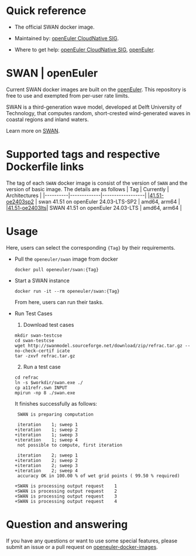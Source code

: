 # Quick reference

- The official SWAN docker image.

- Maintained by: [openEuler CloudNative SIG](https://gitee.com/openeuler/cloudnative).

- Where to get help: [openEuler CloudNative SIG](https://gitee.com/openeuler/cloudnative), [openEuler](https://gitee.com/openeuler/community).

# SWAN | openEuler
Current SWAN docker images are built on the [openEuler](https://repo.openeuler.org/). This repository is free to use and exempted from per-user rate limits.

SWAN is a third-generation wave model, developed at Delft University of Technology, that computes random, short-crested wind-generated waves in coastal regions and inland waters. 

Learn more on [SWAN](https://swanmodel.sourceforge.io/).

# Supported tags and respective Dockerfile links
The tag of each `SWAN` docker image is consist of the version of `SWAN` and the version of basic image. The details are as follows
|    Tag   |  Currently  |   Architectures  |
|----------|-------------|------------------|
|[41.51-oe2403sp2](https://gitee.com/openeuler/openeuler-docker-images/blob/master/HPC/swan/41.51/24.03-lts-sp2/Dockerfile) | swan 41.51 on openEuler 24.03-LTS-SP2 | amd64, arm64 |
|[41.51-oe2403lts](https://gitee.com/openeuler/openeuler-docker-images/blob/master/HPC/swan/41.51/24.03-lts/Dockerfile)| SWAN 41.51 on openEuler 24.03-LTS | amd64, arm64 |


# Usage
Here, users can select the corresponding `{Tag}` by their requirements.

- Pull the `openeuler/swan` image from docker

	```
	docker pull openeuler/swan:{Tag}
	```

- Start a SWAN instance

	```
	docker run -it --rm openeuler/swan:{Tag}
	```
	From here, users can run their tasks.

- Run Test Cases

	1. Download test cases
	```
	mkdir swan-testcse
	cd swan-testcse
	wget http://swanmodel.sourceforge.net/download/zip/refrac.tar.gz --no-check-certif icate
	tar -zxvf refrac.tar.gz
	```
	2. Run a test case
	```
	cd refrac
	ln -s $workdir/swan.exe ./
	cp a11refr.swn INPUT
	mpirun -np 8 ./swan.exe
	```
	It finishes successfully as follows:
	```
	 SWAN is preparing computation

	 iteration    1; sweep 1
	+iteration    1; sweep 2
	+iteration    1; sweep 3
	+iteration    1; sweep 4
	 not possible to compute, first iteration

	 iteration    2; sweep 1
	+iteration    2; sweep 2
	+iteration    2; sweep 3
	+iteration    2; sweep 4
	 accuracy OK in 100.00 % of wet grid points ( 99.50 % required)

	+SWAN is processing output request    1
	+SWAN is processing output request    2
	+SWAN is processing output request    3
	+SWAN is processing output request    4
	```

# Question and answering
If you have any questions or want to use some special features, please submit an issue or a pull request on [openeuler-docker-images](https://gitee.com/openeuler/openeuler-docker-images).